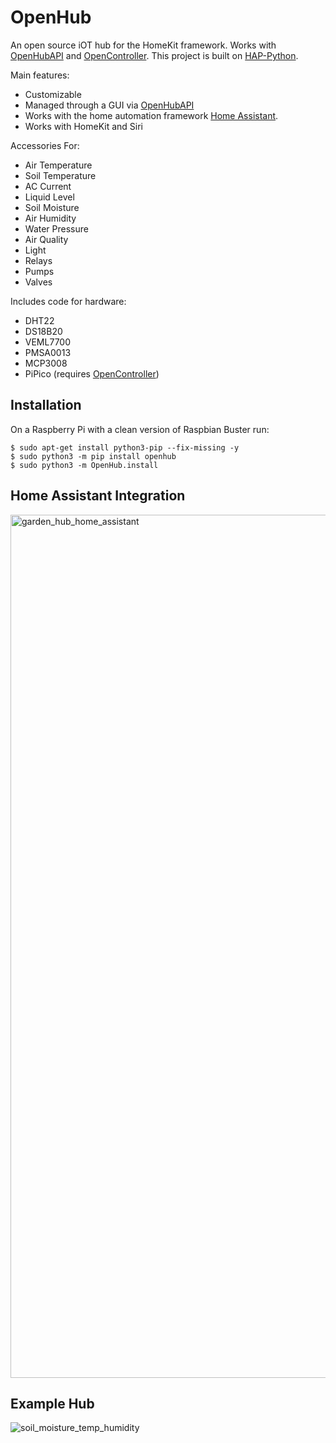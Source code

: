 # OpenHub

An open source iOT hub for the HomeKit framework. Works with [OpenHubAPI](https://github.com/ganonp/OpenHubAPI) and [OpenController](https://github.com/ganonp/OpenController). This project is built on [HAP-Python](https://github.com/ikalchev/HAP-python). 

Main features:

* Customizable
* Managed through a GUI via [OpenHubAPI](https://github.com/ganonp/OpenHubAPI)
* Works with the home automation framework [Home Assistant](https://github.com/home-assistant/home-assistant).
* Works with HomeKit and Siri

Accessories For:
* Air Temperature
* Soil Temperature
* AC Current
* Liquid Level
* Soil Moisture
* Air Humidity
* Water Pressure
* Air Quality
* Light
* Relays
* Pumps
* Valves

Includes code for hardware:
* DHT22
* DS18B20
* VEML7700
* PMSA0013
* MCP3008
* PiPico (requires [OpenController](https://github.com/ganonp/OpenController))

## Installation 

On a Raspberry Pi with a clean version of Raspbian Buster run:
```
$ sudo apt-get install python3-pip --fix-missing -y
$ sudo python3 -m pip install openhub
$ sudo python3 -m OpenHub.install
```

## Home Assistant Integration 

<img width="1381" alt="garden_hub_home_assistant" src="https://user-images.githubusercontent.com/3904428/142282799-40c58ffb-13dd-4115-ba77-7052f0199957.png">

## Example Hub

![soil_moisture_temp_humidity](https://user-images.githubusercontent.com/3904428/142282859-fffbcc82-ac24-4a6b-afc1-daf44ad1abfe.jpg)
